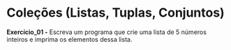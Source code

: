 # Coleções (Listas, Tuplas, Conjuntos)

**Exercício_01 -** Escreva um programa que crie uma lista de 5 números inteiros e imprima os elementos dessa lista.